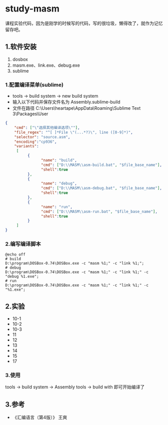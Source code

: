 # study-masm
课程实验代码，因为是刚学的时候写的代码，写的很垃圾，懒得改了，就作为记忆留存吧。

## 1.软件安装

1. dosbox
2. masm.exe、link.exe、debug.exe
3. sublime

### 1.配置编译菜单(sublime)

- tools -> build system -> new build system
- 输入以下代码并保存文件名为 Assembly.sublime-build
- 文件在路径 C:\Users\heartape\AppData\Roaming\Sublime Text 3\Packages\User

```json
{
    "cmd": ["\"选择其他编译选项\""],
    "file_regex": "^[ ]*File \"(...*?)\", line ([0-9]*)",
    "selector": "source.asm",
    "encoding":"cp936",
    "variants":  
     [   
          {
                "name": "build", 
                "cmd": ["D:\\MASM\\asm-build.bat", "$file_base_name"],
                "shell":true
          },
          {
                "name": "debug", 
                "cmd": ["D:\\MASM\\asm-debug.bat", "$file_base_name"],
                "shell":true
          },
          {
                "name": "run", 
                "cmd": ["D:\\MASM\\asm-run.bat", "$file_base_name"],
                "shell":true
          }
     ]  
}
```

### 2.编写编译脚本
```shell
@echo off
# build
D:\program\DOSBox-0.74\DOSBox.exe -c "masm %1;" -c "link %1;";
# debug
D:\program\DOSBox-0.74\DOSBox.exe -c "masm %1;" -c "link %1;" -c "debug %1.exe";
# run
D:\program\DOSBox-0.74\DOSBox.exe -c "masm %1;" -c "link %1;" -c "%1.exe";
```

## 2.实验
- 10-1
- 10-2
- 10-3
- 11
- 12
- 13
- 14
- 15
- 17

### 3.使用
tools -> build system -> Assembly
tools -> build with 即可开始编译了

## 3.参考

- 《汇编语言（第4版）》 王爽